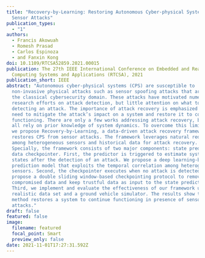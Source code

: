 ```yaml
---
title: "Recovery-by-Learning: Restoring Autonomous Cyber-physical Systems from
  Sensor Attacks"
publication_types:
  - "1"
authors:
  - Francis Akowuah
  - Romesh Prasad
  - Carlos Espinoza
  - and Fanxin Kong
doi: 10.1109/RTCSA52859.2021.00015
publication: The 27th IEEE International Conference on Embedded and Real-Time
  Computing Systems and Applications (RTCSA), 2021
publication_short: IEEE
abstract: "Autonomous cyber-physical systems (CPS) are susceptible to
  non-invasive physical attacks such as sensor spoofing attacks that are beyond
  the classical cybersecurity domain. These attacks have motivated numerous
  research efforts on attack detection, but little attention on what to do after
  detecting an attack. The importance of attack recovery is emphasized by the
  need to mitigate the attack’s impact on a system and restore it to continue
  functioning. There are only a few works addressing attack recovery, but they
  all rely on prior knowledge of system dynamics. To overcome this limitation,
  we propose Recovery-by-Learning, a data-driven attack recovery framework that
  restores CPS from sensor attacks. The framework leverages natural redundancy
  among heterogeneous sensors and historical data for attack recovery.
  Specially, the framework consists of two major components: state predictor and
  data checkpointer. First, the predictor is triggered to estimate systems
  states after the detection of an attack. We propose a deep learning-based
  prediction model that exploits the temporal correlation among heterogeneous
  sensors. Second, the checkpointer executes when no attack is detected. We
  propose a double sliding window-based checkpointing protocol to remove
  compromised data and keep trustful data as input to the state predictor.
  Third, we implement and evaluate the effectiveness of our framework using a
  realistic data set and a ground vehicle simulator. The results show that our
  method restores a system to continue functioning in presence of sensor
  attacks."
draft: false
featured: false
image:
  filename: featured
  focal_point: Smart
  preview_only: false
date: 2021-11-01T17:27:31.592Z
---
```

